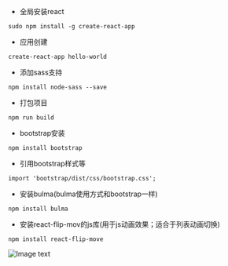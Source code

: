 - 全局安装react</br>

```shell
sudo npm install -g create-react-app
```

- 应用创建</br>

```shell
create-react-app hello-world
```

- 添加sass支持</br>

```shel
npm install node-sass --save
```

- 打包项目</br>

```shell
npm run build
```

- bootstrap安装</br>

```shel
npm install bootstrap
```

- 引用bootstrap样式等</br>

```shell
import 'bootstrap/dist/css/bootstrap.css';
```

- 安装bulma(bulma使用方式和bootstrap一样)</br>

```shell
npm install bulma
```

- 安装react-flip-mov的js库(用于js动画效果；适合于列表动画切换)</br>

```shell
npm install react-flip-move
```


![Image text](https://github.com/smileyqp/flipMove/blob/master/readmeImg/Screenshot%20from%202019-02-20%2015-58-04.png)